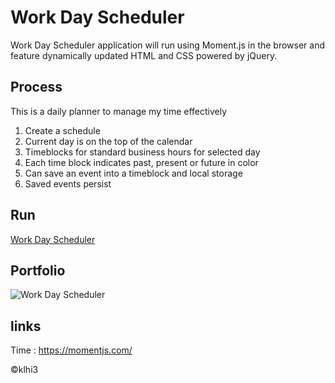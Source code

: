 # Work Day Scheduler
   
  Work Day Scheduler application will run using Moment.js in the browser and feature dynamically updated HTML and CSS powered by jQuery.
  

## Process

This is a daily planner to manage my time effectively

1. Create a schedule
2. Current day is on the top of the calendar
3. Timeblocks for standard business hours for selected day
4. Each time block indicates past, present or future in color 
5. Can save an event into a timeblock and local storage
6. Saved events persist
  

 ## Run
[Work Day Scheduler](https://klhi3.github.io/work-day-scheduler/)


 ## Portfolio
![Work Day Scheduler](./Assets/page.gif)


## links
Time : https://momentjs.com/

 

:copyright:klhi3
